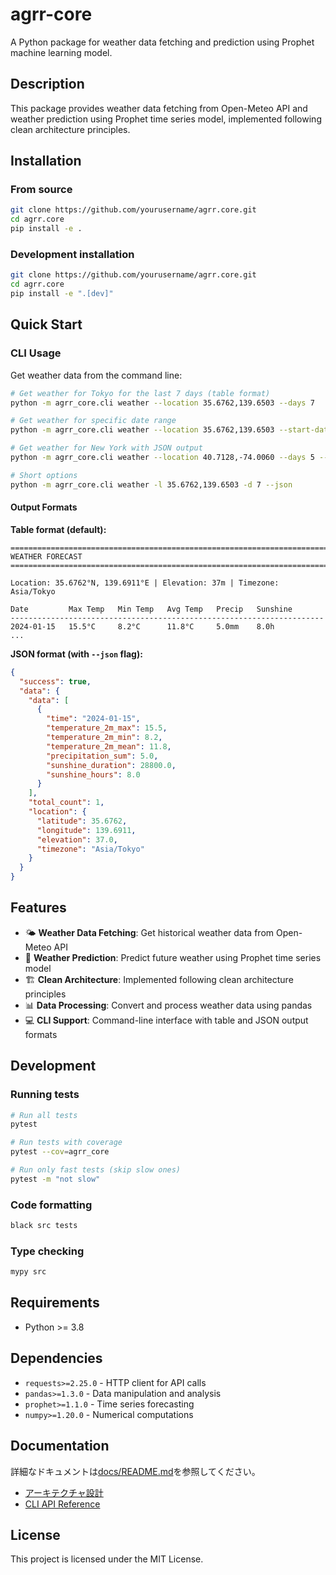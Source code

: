 # agrr-core

A Python package for weather data fetching and prediction using Prophet machine learning model.

## Description

This package provides weather data fetching from Open-Meteo API and weather prediction using Prophet time series model, implemented following clean architecture principles.

## Installation

### From source

```bash
git clone https://github.com/yourusername/agrr.core.git
cd agrr.core
pip install -e .
```

### Development installation

```bash
git clone https://github.com/yourusername/agrr.core.git
cd agrr.core
pip install -e ".[dev]"
```

## Quick Start

### CLI Usage

Get weather data from the command line:

```bash
# Get weather for Tokyo for the last 7 days (table format)
python -m agrr_core.cli weather --location 35.6762,139.6503 --days 7

# Get weather for specific date range
python -m agrr_core.cli weather --location 35.6762,139.6503 --start-date 2024-01-01 --end-date 2024-01-07

# Get weather for New York with JSON output
python -m agrr_core.cli weather --location 40.7128,-74.0060 --days 5 --json

# Short options
python -m agrr_core.cli weather -l 35.6762,139.6503 -d 7 --json
```

#### Output Formats

**Table format (default):**
```
================================================================================
WEATHER FORECAST
================================================================================

Location: 35.6762°N, 139.6911°E | Elevation: 37m | Timezone: Asia/Tokyo

Date         Max Temp   Min Temp   Avg Temp   Precip   Sunshine  
----------------------------------------------------------------------
2024-01-15   15.5°C     8.2°C      11.8°C     5.0mm    8.0h      
...
```

**JSON format (with `--json` flag):**
```json
{
  "success": true,
  "data": {
    "data": [
      {
        "time": "2024-01-15",
        "temperature_2m_max": 15.5,
        "temperature_2m_min": 8.2,
        "temperature_2m_mean": 11.8,
        "precipitation_sum": 5.0,
        "sunshine_duration": 28800.0,
        "sunshine_hours": 8.0
      }
    ],
    "total_count": 1,
    "location": {
      "latitude": 35.6762,
      "longitude": 139.6911,
      "elevation": 37.0,
      "timezone": "Asia/Tokyo"
    }
  }
}
```


## Features

- 🌤️ **Weather Data Fetching**: Get historical weather data from Open-Meteo API
- 🔮 **Weather Prediction**: Predict future weather using Prophet time series model
- 🏗️ **Clean Architecture**: Implemented following clean architecture principles
- 📊 **Data Processing**: Convert and process weather data using pandas
- 💻 **CLI Support**: Command-line interface with table and JSON output formats

## Development

### Running tests

```bash
# Run all tests
pytest

# Run tests with coverage
pytest --cov=agrr_core

# Run only fast tests (skip slow ones)
pytest -m "not slow"
```

### Code formatting

```bash
black src tests
```

### Type checking

```bash
mypy src
```

## Requirements

- Python >= 3.8

## Dependencies

- `requests>=2.25.0` - HTTP client for API calls
- `pandas>=1.3.0` - Data manipulation and analysis
- `prophet>=1.1.0` - Time series forecasting
- `numpy>=1.20.0` - Numerical computations

## Documentation

詳細なドキュメントは[docs/README.md](docs/README.md)を参照してください。

- [アーキテクチャ設計](ARCHITECTURE.md)
- [CLI API Reference](docs/api/README.md)

## License

This project is licensed under the MIT License.
